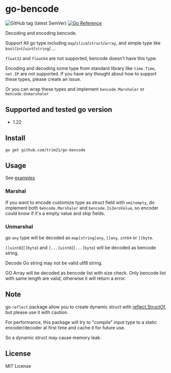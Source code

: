 # go-bencode

![GitHub tag (latest SemVer)](https://img.shields.io/github/v/tag/trim21/go-bencode?style=flat-square)
[![Go Reference](https://pkg.go.dev/badge/github.com/trim21/go-bencode#section-readme.svg)](https://pkg.go.dev/github.com/trim21/go-bencode#section-readme)

Decoding and encoding bencode.

Support All go type including `map`/`slice`/`struct`/`array`, and simple type like `bool`/`int`/`uint`/`string`/....

`float32` and `float64` are not supported, bencode doesn't have this type.

Encoding and decoding some type from standard library like `time.Time`, `net.IP` are not supported.
If you have any thought about how to support these types, please create an issue.

Or you can wrap these types and implement `bencode.Marshaler` or `bencode.Unmarshaler`

## Supported and tested go version

- 1.22

## Install

```console
go get github.com/trim21/go-bencode
```

## Usage

See [examples](./example_test.go)

### Marshal

If you want to encode customize type as struct field with `omitempty`,
do implement both `bencode.Marshaler` and `bencode.IsZeroValue`,
so encoder could know if it's a empty value and skip fields.

### Unmarshal

go `any` type will be decoded as `map[string]any`, `[]any`, `int64` or `[]byte`.

`[]uint8`(`[]byte`) and `[...]uint8`(`[...]byte`) will be decoded as bencode string.

Decode Go string may not be valid utf8 string.

GO Array will be decoded as bencode list with size check.
Only bencode list with same length are valid, otherwise it will return a error.

## Note

go `reflect` package allow you to create dynamic struct
with [reflect.StructOf](https://pkg.go.dev/reflect#StructOf),
but please use it with caution.

For performance, this package will try to "compile" input type to a static encoder/decoder
at first time and cache it for future use.

So a dynamic struct may cause memory leak.

## License

MIT License
